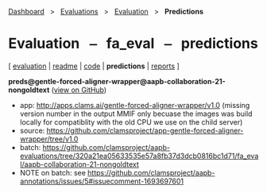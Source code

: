 [Dashboard](../../../index.md)  &nbsp; > &nbsp; [Evaluations](../../index.md)  &nbsp; > &nbsp; [Evaluation](../index.md)  &nbsp; > &nbsp; ****Predictions**** 
# Evaluation &nbsp; ⎯ &nbsp; fa_eval &nbsp; ⎯ &nbsp; predictions

\[ [evaluation](../index.md) | [readme](../readme.md) | [code](../code.md) | **predictions** | [reports](../reports/index.md) \]

**preds@gentle-forced-aligner-wrapper@aapb-collaboration-21-nongoldtext** ([view on GitHub](https://github.com/clamsproject/aapb-evaluations/tree/854eeb362d3500232982eda53bda4eb47d76df51/fa_eval/preds@gentle-forced-aligner-wrapper@aapb-collaboration-21-nongoldtext))

* app: http://apps.clams.ai/gentle-forced-aligner-wrapper/v1.0 (missing version number in the output MMIF only becuase the images was build locally for compatiblity with the old CPU we use on the child server)
* source: https://github.com/clamsproject/app-gentle-forced-aligner-wrapper/tree/v1.0
* batch: https://github.com/clamsproject/aapb-evaluations/tree/320a21ea05633535e57a8fb37d3dcb0816bc1d71/fa_eval/aapb-collaboration-21-nongoldtext
* NOTE on batch: see https://github.com/clamsproject/aapb-annotations/issues/5#issuecomment-1693697601



